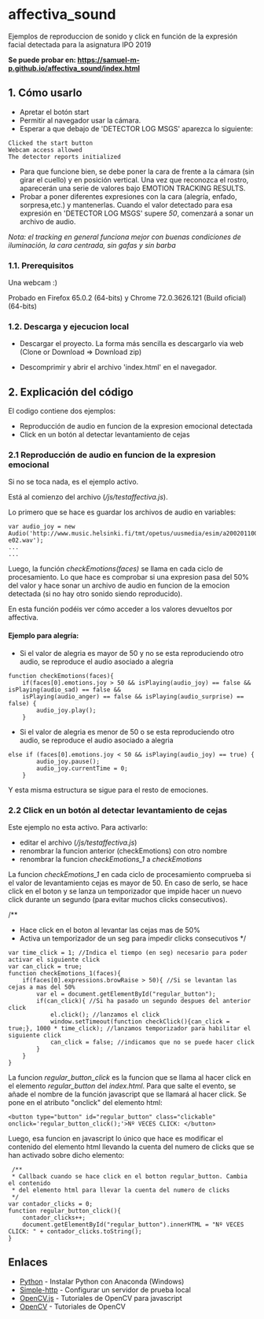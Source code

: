 # affectiva_sound

Ejemplos de reproduccion de sonido y click en función de la expresión facial detectada para la asignatura IPO 2019

**Se puede probar en: https://samuel-m-p.github.io/affectiva_sound/index.html**

## 1. Cómo usarlo

- Apretar el botón start
- Permitir al navegador usar la cámara.
- Esperar a que debajo de 'DETECTOR LOG MSGS' aparezca lo siguiente:
```
Clicked the start button
Webcam access allowed
The detector reports initialized
```
- Para que funcione bien, se debe poner la cara de frente a la cámara (sin girar el cuello) y en posición vertical. Una vez que reconozca el rostro, aparecerán una serie de valores bajo EMOTION TRACKING RESULTS.
- Probar a poner diferentes expresiones con la cara (alegría, enfado, sorpresa,etc.) y mantenerlas. Cuando el valor detectado para esa expresión en 'DETECTOR LOG MSGS' supere *50*, comenzará a sonar un archivo de audio.

*Nota: el tracking en general funciona mejor con buenas condiciones de iluminación, la cara centrada, sin gafas y sin barba*

### 1.1. Prerequisitos

Una webcam :)

Probado en Firefox 65.0.2 (64-bits) y Chrome 72.0.3626.121 (Build oficial) (64-bits)

### 1.2. Descarga y ejecucion local

- Descargar el proyecto. La forma más sencilla es descargarlo via web (Clone or Download => Download zip)

- Descomprimir y abrir el archivo 'index.html' en el navegador.

## 2. Explicación del código

El codigo contiene dos ejemplos:

- Reproducción de audio en funcion de la expresion emocional detectada
- Click en un botón al detectar levantamiento de cejas

### 2.1 Reproducción de audio en funcion de la expresion emocional

Si no se toca nada, es el ejemplo activo.

Está al comienzo del archivo (*/js/testaffectiva.js*).

Lo primero que se hace es guardar los archivos de audio en variables:
```
var audio_joy = new Audio('http://www.music.helsinki.fi/tmt/opetus/uusmedia/esim/a2002011001-e02.wav');
...
...
```

Luego, la función *checkEmotions(faces)* se llama en cada ciclo de procesamiento. Lo que hace es comprobar si una expresion pasa del 50% del valor y hace sonar un archivo de audio en funcion de la emocion detectada (si no hay otro sonido siendo reproducido).

En esta función podéis ver cómo acceder a los valores devueltos por affectiva.

#### Ejemplo para alegría:

- Si el valor de alegria es mayor de 50 y no se esta reproduciendo otro audio, se reproduce el audio asociado a alegria
```
function checkEmotions(faces){
	if(faces[0].emotions.joy > 50 && isPlaying(audio_joy) == false && isPlaying(audio_sad) == false && 
	isPlaying(audio_anger) == false && isPlaying(audio_surprise) == false) {
		audio_joy.play();
	}
```
- Si el valor de alegria es menor de 50 o se esta reproduciendo otro audio, se reproduce el audio asociado a alegria
```
else if (faces[0].emotions.joy < 50 && isPlaying(audio_joy) == true) {
		audio_joy.pause();
		audio_joy.currentTime = 0;
	}
```

Y esta misma estructura se sigue para el resto de emociones.

### 2.2 Click en un botón al detectar levantamiento de cejas

Este ejemplo no esta activo. Para activarlo:
- editar el archivo (*/js/testaffectiva.js*) 
- renombrar la funcion anterior (checkEmotions) con otro nombre
- renombrar la funcion *checkEmotions_1* a *checkEmotions*


La funcion *checkEmotions_1* en cada ciclo de procesamiento comprueba si el valor de levantamiento cejas es mayor de 50. En caso de serlo, se hace click en el boton y se lanza un temporizador que impide hacer un nuevo click durante un segundo (para evitar muchos clicks consecutivos).

 /**
 * Hace click en el boton al levantar las cejas mas de 50%
 * Activa un temporizador de un seg para impedir clicks consecutivos
 */
 
```
var time_click = 1; //Indica el tiempo (en seg) necesario para poder activar el siguiente click
var can_click = true;
function checkEmotions_1(faces){
	if(faces[0].expressions.browRaise > 50){ //Si se levantan las cejas a mas del 50%
		var el = document.getElementById("regular_button");
		if(can_click){ //Si ha pasado un segundo despues del anterior click
			el.click(); //lanzamos el click
			window.setTimeout(function checkClick(){can_click = true;}, 1000 * time_click); //lanzamos temporizador para habilitar el siguiente click
			can_click = false; //indicamos que no se puede hacer click
		}
	}
}
```

La funcion *regular_button_click* es la funcion que se llama al hacer click en el elemento *regular_button* del *index.html*. 
Para que salte el evento, se añade el nombre de la función javascript que se llamará al hacer click. Se pone en el atributo "onclick" del elemento html:

```
<button type="button" id="regular_button" class="clickable" onclick='regular_button_click();'>Nº VECES CLICK: </button>
```

Luego, esa funcion en javascript lo único que hace es modificar el contenido del elemento html llevando la cuenta del numero de clicks que se han activado sobre dicho elemento:

```
 /**
 * Callback cuando se hace click en el botton regular_button. Cambia el contenido
 * del elemento html para llevar la cuenta del numero de clicks
 */
var contador_clicks = 0;
function regular_button_click(){
	contador_clicks++;
	document.getElementById("regular_button").innerHTML = "Nº VECES CLICK: " + contador_clicks.toString();
}
```

## Enlaces

* [Python](http://www.dropwizard.io/1.0.2/docs/) - Instalar Python con Anaconda (Windows)
* [Simple-http](https://developer.mozilla.org/es/docs/Learn/Common_questions/set_up_a_local_testing_server) - Configurar un servidor de prueba local
* [OpenCV.js](https://docs.opencv.org/3.4/d5/d10/tutorial_js_root.html) - Tutoriales de OpenCV para javascript
* [OpenCV](https://docs.opencv.org/3.4.0/d9/df8/tutorial_root.html) - Tutoriales de OpenCV 
